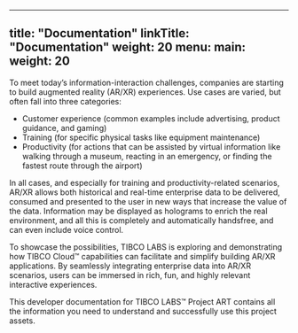 
---
title: "Documentation"
linkTitle: "Documentation"
weight: 20
menu:
  main:
    weight: 20
---

To meet today’s information-interaction challenges, companies are starting to build augmented reality (AR/XR) experiences. Use cases are varied, but often fall into three categories:

- Customer experience (common examples include advertising, product guidance, and gaming)
- Training (for specific physical tasks like equipment maintenance)
- Productivity (for actions that can be assisted by virtual information like walking through a museum, reacting in an emergency, or finding the fastest route through the airport)

In all cases, and especially for training and productivity-related scenarios, AR/XR allows both historical and real-time enterprise data to be delivered, consumed and presented to the user in new ways that increase the value of the data. Information may be displayed as holograms to enrich the real environment, and all this is completely and automatically handsfree, and can even include voice control.

To showcase the possibilities, TIBCO LABS is exploring and demonstrating how TIBCO Cloud™ capabilities can facilitate and simplify building AR/XR applications. By seamlessly integrating enterprise data into AR/XR scenarios, users can be immersed in rich, fun, and highly relevant interactive experiences.

This developer documentation for TIBCO LABS™ Project ART contains all the information you need to understand and successfully use this project assets. 

